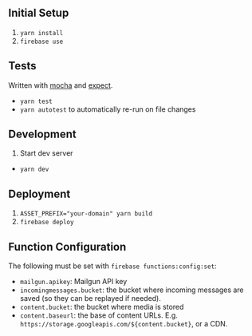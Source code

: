 ## Initial Setup
1. `yarn install`
1. `firebase use`

## Tests
Written with [mocha](https://mochajs.org/) and [expect](https://github.com/mjackson/expect).

* `yarn test`
* `yarn autotest` to automatically re-run on file changes

## Development
1. Start dev server
  * `yarn dev`

## Deployment
1. `ASSET_PREFIX="your-domain" yarn build`
1. `firebase deploy`

## Function Configuration
The following must be set with `firebase functions:config:set`:

* `mailgun.apikey`: Mailgun API key
* `incomingmessages.bucket`: the bucket where incoming messages are saved (so they can be replayed if needed).
* `content.bucket`: the bucket where media is stored
* `content.baseurl`: the base of content URLs. E.g. `https://storage.googleapis.com/${content.bucket}`, or a CDN.
